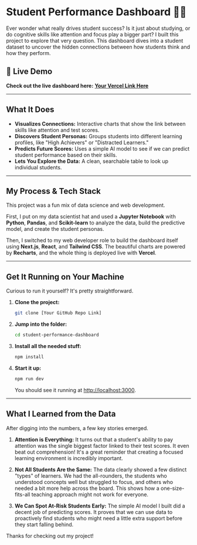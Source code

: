 # Student Performance Dashboard 🧠✨

Ever wonder what really drives student success? Is it just about studying, or do cognitive skills like attention and focus play a bigger part? I built this project to explore that very question. This dashboard dives into a student dataset to uncover the hidden connections between how students think and how they perform.



## 🚀 Live Demo

**Check out the live dashboard here:** [**Your Vercel Link Here**](https://vercel.com/asheeka1724s-projects/student-performance-dashboard)

---
## What It Does

* **Visualizes Connections:** Interactive charts that show the link between skills like attention and test scores.
* **Discovers Student Personas:** Groups students into different learning profiles, like "High Achievers" or "Distracted Learners."
* **Predicts Future Scores:** Uses a simple AI model to see if we can predict student performance based on their skills.
* **Lets You Explore the Data:** A clean, searchable table to look up individual students.

---
## My Process & Tech Stack

This project was a fun mix of data science and web development.

First, I put on my data scientist hat and used a **Jupyter Notebook** with **Python**, **Pandas**, and **Scikit-learn** to analyze the data, build the predictive model, and create the student personas.

Then, I switched to my web developer role to build the dashboard itself using **Next.js**, **React**, and **Tailwind CSS**. The beautiful charts are powered by **Recharts**, and the whole thing is deployed live with **Vercel**.

---
## Get It Running on Your Machine

Curious to run it yourself? It's pretty straightforward.

1.  **Clone the project:**
    ```bash
    git clone [Your GitHub Repo Link]
    ```
2.  **Jump into the folder:**
    ```bash
    cd student-performance-dashboard
    ```
3.  **Install all the needed stuff:**
    ```bash
    npm install
    ```
4.  **Start it up:**
    ```bash
    npm run dev
    ```
    You should see it running at [http://localhost:3000](http://localhost:3000).

---
## What I Learned from the Data

After digging into the numbers, a few key stories emerged.

1.  **Attention is Everything:** It turns out that a student's ability to pay attention was the single biggest factor linked to their test scores. It even beat out comprehension! It's a great reminder that creating a focused learning environment is incredibly important.

2.  **Not All Students Are the Same:** The data clearly showed a few distinct "types" of learners. We had the all-rounders, the students who understood concepts well but struggled to focus, and others who needed a bit more help across the board. This shows how a one-size-fits-all teaching approach might not work for everyone.

3.  **We Can Spot At-Risk Students Early:** The simple AI model I built did a decent job of predicting scores. It proves that we can use data to proactively find students who might need a little extra support before they start falling behind.

Thanks for checking out my project!